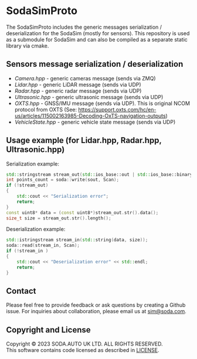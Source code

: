 # SodaSimProto

The SodaSimProto includes the generic messages serialization / deserialization for the SodaSim (mostly for sensors).
This repository is used as a submodule for SodaSim and can also be compiled as a separate static library via cmake.

## Sensors message serialization / deserialization 
* _Camera.hpp_ - generic cameras message (sends via ZMQ)
* _Lidar.hpp_ - generic LiDAR message (sends via UDP)
* _Radar.hpp_ - generic radar message (sends via UDP)
* _Ultrasonic.hpp_ - generic ultrasonic message (sends via UDP)
* _OXTS.hpp_ - GNSS/IMU message (sends via UDP). This is original NCOM protocol from OXTS (See: https://support.oxts.com/hc/en-us/articles/115002163985-Decoding-OxTS-navigation-outputs)
* _VehicleState.hpp_ - generic vehicle state message (sends via UDP)

## Usage example (for Lidar.hpp, Radar.hpp, Ultrasonic.hpp)

Serialization example:  
```cpp
std::stringstream stream_out(std::ios_base::out | std::ios_base::binary); 
int points_count = soda::write(sout, Scan);
if (!stream_out)
{
    std::cout << "Serialization error";
    return;
}
const uint8* data = (const uint8*)stream_out.str().data();
size_t size = stream_out.str().length();
```


Deserialization example:  
```cpp
std::istringstream stream_in(std::string(data, size));
soda::read(stream_in, Scan);
if (!stream_in ) 
{
    std::cout << "Deserialization error" << std::endl;
    return;
}
```

## Contact
Please feel free to provide feedback or ask questions by creating a Github issue. For inquiries about collaboration, please email us at sim@soda.com.

## Copyright and License
Copyright © 2023 SODA.AUTO UK LTD. ALL RIGHTS RESERVED.  
This software contains code licensed as described in [LICENSE](https://github.com/soda-auto/SodaSim/blob/master/LICENSE.md).  
